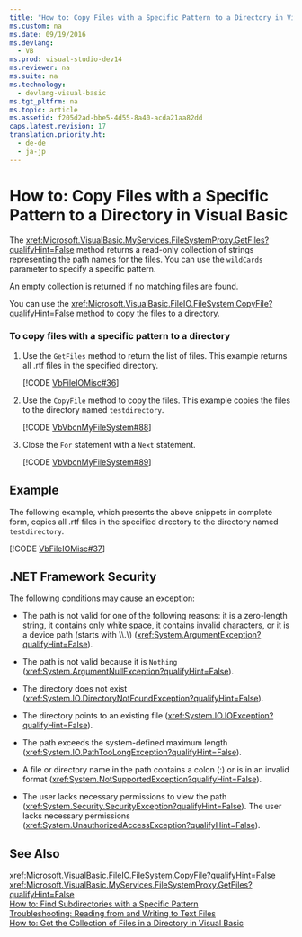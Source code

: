 ```yaml
---
title: "How to: Copy Files with a Specific Pattern to a Directory in Visual Basic"
ms.custom: na
ms.date: 09/19/2016
ms.devlang: 
  - VB
ms.prod: visual-studio-dev14
ms.reviewer: na
ms.suite: na
ms.technology: 
  - devlang-visual-basic
ms.tgt_pltfrm: na
ms.topic: article
ms.assetid: f205d2ad-bbe5-4d55-8a40-acda21aa82dd
caps.latest.revision: 17
translation.priority.ht: 
  - de-de
  - ja-jp
---
```

# How to: Copy Files with a Specific Pattern to a Directory in Visual Basic
The <xref:Microsoft.VisualBasic.MyServices.FileSystemProxy.GetFiles?qualifyHint=False> method returns a read-only collection of strings representing the path names for the files. You can use the `wildCards` parameter to specify a specific pattern.  
  
 An empty collection is returned if no matching files are found.  
  
 You can use the <xref:Microsoft.VisualBasic.FileIO.FileSystem.CopyFile?qualifyHint=False> method to copy the files to a directory.  
  
### To copy files with a specific pattern to a directory  
  
1.  Use the `GetFiles` method to return the list of files. This example returns all .rtf files in the specified directory.  
  
     [!CODE [VbFileIOMisc#36](../CodeSnippet/VS_Snippets_VBCSharp/VbFileIOMisc#36)]  
  
2.  Use the `CopyFile` method to copy the files. This example copies the files to the directory named `testdirectory`.  
  
     [!CODE [VbVbcnMyFileSystem#88](../CodeSnippet/VS_Snippets_VBCSharp/VbVbcnMyFileSystem#88)]  
  
3.  Close the `For` statement with a `Next` statement.  
  
     [!CODE [VbVbcnMyFileSystem#89](../CodeSnippet/VS_Snippets_VBCSharp/VbVbcnMyFileSystem#89)]  
  
## Example  
 The following example, which presents the above snippets in complete form, copies all .rtf files in the specified directory to the directory named `testdirectory`.  
  
 [!CODE [VbFileIOMisc#37](../CodeSnippet/VS_Snippets_VBCSharp/VbFileIOMisc#37)]  
  
## .NET Framework Security  
 The following conditions may cause an exception:  
  
-   The path is not valid for one of the following reasons: it is a zero-length string, it contains only white space, it contains invalid characters, or it is a device path (starts with \\\\.\\) (<xref:System.ArgumentException?qualifyHint=False>).  
  
-   The path is not valid because it is `Nothing` (<xref:System.ArgumentNullException?qualifyHint=False>).  
  
-   The directory does not exist (<xref:System.IO.DirectoryNotFoundException?qualifyHint=False>).  
  
-   The directory points to an existing file (<xref:System.IO.IOException?qualifyHint=False>).  
  
-   The path exceeds the system-defined maximum length (<xref:System.IO.PathTooLongException?qualifyHint=False>).  
  
-   A file or directory name in the path contains a colon (:) or is in an invalid format (<xref:System.NotSupportedException?qualifyHint=False>).  
  
-   The user lacks necessary permissions to view the path (<xref:System.Security.SecurityException?qualifyHint=False>). The user lacks necessary permissions (<xref:System.UnauthorizedAccessException?qualifyHint=False>).  
  
## See Also  
 <xref:Microsoft.VisualBasic.FileIO.FileSystem.CopyFile?qualifyHint=False>   
 <xref:Microsoft.VisualBasic.MyServices.FileSystemProxy.GetFiles?qualifyHint=False>   
 [How to: Find Subdirectories with a Specific Pattern](../Topic/How%20to:%20Find%20Subdirectories%20with%20a%20Specific%20Pattern%20in%20Visual%20Basic.md)   
 [Troubleshooting: Reading from and Writing to Text Files](../vs140/Troubleshooting--Reading-from-and-Writing-to-Text-Files--Visual-Basic-.md)   
 [How to: Get the Collection of Files in a Directory in Visual Basic](../Topic/How%20to:%20Get%20the%20Collection%20of%20Files%20in%20a%20Directory%20in%20Visual%20Basic.md)